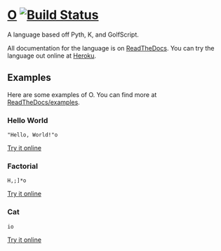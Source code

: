 # [O](http://jadonfowler.xyz/o) [![Build Status](https://travis-ci.org/phase/o.svg)](https://travis-ci.org/phase/o)
A language based off Pyth, K, and GolfScript.

All documentation for the language is on [ReadTheDocs](http://o.readthedocs.org). You can try the language out online at [Heroku](http://o-lang.herokuapp.com/).

## Examples
Here are some examples of O. You can find more at [ReadTheDocs/examples](http://o.readthedocs.org/en/latest/examples/).

### Hello World

```
"Hello, World!"o
```
[Try it online](http://o-lang.herokuapp.com/link/code=%22Hello%2C+World!%22o&input=)

### Factorial

```
H,;]*o
```
[Try it online](http://o-lang.herokuapp.com/link/code=H%2C%3B%5D*o&input=5)

### Cat

```
io
```
[Try it online](http://o-lang.herokuapp.com/link/code=io&input=This+is+a+Cat+program+in+O!)
